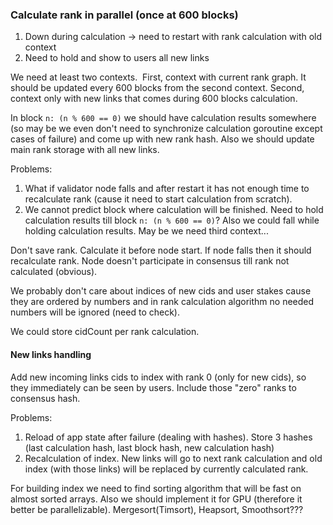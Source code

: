 ### Calculate rank in parallel (once at 600 blocks)

1. Down during calculation -> need to restart with rank calculation with old context
2. Need to hold and show to users all new links

We need at least two contexts.  First, context with current rank graph.
It should be updated every 600 blocks from the second context.
Second, context only with new links that comes during 600 blocks calculation.

In block `n: (n % 600 == 0)` we should have calculation results somewhere 
(so may be we even don't need to synchronize calculation goroutine except cases of failure)
and come up with new rank hash.
Also we should update main rank storage with all new links.

Problems:

1. What if validator node falls and after restart it has not enough time to recalculate rank
 (cause it need to start calculation from scratch).
2. We cannot predict block where calculation will be finished.
Need to hold calculation results till block `n: (n % 600 == 0)`?
Also we could fall while holding calculation results.
May be we need third context...

Don't save rank. Calculate it before node start.
If node falls then it should recalculate rank.
Node doesn't participate in consensus till rank not calculated (obvious).

We probably don't care about indices of new cids and user stakes cause they are ordered by numbers
and in rank calculation algorithm no needed numbers will be ignored (need to check).

We could store cidCount per rank calculation.

#### New links handling

Add new incoming links cids to index with rank 0 (only for new cids), so they immediately can be seen by users.
Include those "zero" ranks to consensus hash.

Problems:
1. Reload of app state after failure (dealing with hashes).
 Store 3 hashes (last calculation hash, last block hash, new calculation hash)
2. Recalculation of index. New links will go to next rank calculation and old index (with those links) 
will be replaced by currently calculated rank.

For building index we need to find sorting algorithm that will be fast on almost sorted arrays. 
Also we should implement it for GPU (therefore it better be parallelizable). Mergesort(Timsort), Heapsort, Smoothsort???